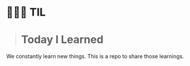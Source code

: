 # 👩🏻‍💻 TIL



> # Today I Learned





We constantly learn new things. This is a repo to share those learnings.

